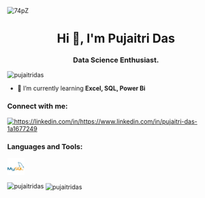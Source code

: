 ![74pZ](https://user-images.githubusercontent.com/131265522/234342336-e5f33972-2d01-4374-a76c-8cfa5fb0333d.gif)

<h1 align="center">Hi 👋, I'm Pujaitri Das</h1>
<h3 align="center">Data Science Enthusiast.</h3>

<p align="left"> <img src="https://komarev.com/ghpvc/?username=pujaitridas&label=Profile%20views&color=0e75b6&style=flat" alt="pujaitridas" /> </p>

- 🌱 I’m currently learning **Excel, SQL, Power Bi**

<h3 align="left">Connect with me:</h3>
<p align="left">
<a href="https://linkedin.com/in/https://linkedin.com/in/https://www.linkedin.com/in/pujaitri-das-1a1677249" target="blank"><img align="center" src="https://raw.githubusercontent.com/rahuldkjain/github-profile-readme-generator/master/src/images/icons/Social/linked-in-alt.svg" alt="https://linkedin.com/in/https://www.linkedin.com/in/pujaitri-das-1a1677249" height="30" width="40" /></a>
</p>

<h3 align="left">Languages and Tools:</h3>
<p align="left"> <a href="https://www.mysql.com/" target="_blank" rel="noreferrer"> <img src="https://raw.githubusercontent.com/devicons/devicon/master/icons/mysql/mysql-original-wordmark.svg" alt="mysql" width="40" height="40"/> </a> </p>

<p><img align="left" src="https://github-readme-stats.vercel.app/api/top-langs?username=pujaitridas&show_icons=true&locale=en&layout=compact" alt="pujaitridas" /></p>

<p>&nbsp;<img align="center" src="https://github-readme-stats.vercel.app/api?username=pujaitridas&show_icons=true&locale=en" alt="pujaitridas" /></p>
